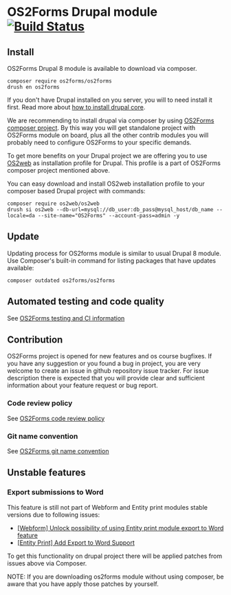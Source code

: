# OS2Forms Drupal module  [![Build Status](https://travis-ci.org/OS2Forms/os2forms.svg?branch=8.x)](https://travis-ci.org/OS2Forms/os2forms)

## Install

OS2Forms Drupal 8 module is available to download via composer.
```
composer require os2forms/os2forms
drush en os2forms
```

If you don't have Drupal installed on you server, you will to need install it first.
Read more about [how to install drupal core](https://www.drupal.org/docs/8/install).

We are recommending to install drupal via composer by using
[OS2Forms  composer project](https://github.com/drupal-composer/drupal-project).
By this way you will get standalone project with OS2Forms module on board, plus
all the other contrib modules you will probably need to configure OS2Forms to
your specific demands.

To get more benefits on your Drupal project we are offering you to use
[OS2web](https://packagist.org/packages/os2web/os2web) as installation
profile for Drupal. This profile is a part of OS2Forms composer project
mentioned above.

You can easy download and install OS2web installation profile to your
composer based Drupal project with commands:
```
composer require os2web/os2web
drush si os2web --db-url=mysql://db_user:db_pass@mysql_host/db_name --locale=da --site-name="OS2Forms" --account-pass=admin -y
```

## Update
Updating process for OS2forms module is similar to usual Drupal 8 module.
Use Composer's built-in command for listing packages that have updates available:

```
composer outdated os2forms/os2forms
```
## Automated testing and code quality
See [OS2Forms testing and CI information](https://github.com/OS2Forms/docs#testing-and-ci)

## Contribution

OS2Forms project is opened for new features and os course bugfixes.
If you have any suggestion or you found a bug in project, you are very welcome
to create an issue in github repository issue tracker.
For issue description there is expected that you will provide clear and
sufficient information about your feature request or bug report.

### Code review policy
See [OS2Forms code review policy](https://github.com/OS2Forms/docs#code-review)

### Git name convention
See [OS2Forms git name convention](https://github.com/OS2Forms/docs#git-guideline)

## Unstable features
### Export submissions to Word
This feature is still not part of Webform and Entity print modules stable versions
due to following issues:
* [[Webform] Unlock possibility of using Entity print module export to Word feature](https://www.drupal.org/project/webform/issues/3096552)
* [[Entity Print] Add Export to Word Support](https://www.drupal.org/project/entity_print/issues/2733781)

To get this functionality on drupal project there will be applied patches from issues above via Composer.

NOTE: If you are downloading os2forms module without using composer, be aware that you have apply those patches by yourself.
